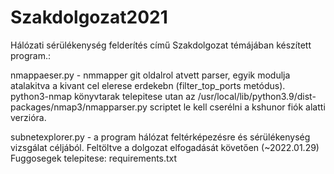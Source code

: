 # Szakdolgozat2021
Hálózati sérülékenység felderítés című Szakdolgozat témájában készített program.: 

nmappaeser.py - nmmapper git oldalrol atvett parser, egyik modulja atalakitva a kivant cel elerese erdekebn (filter_top_ports metódus). 
python3-nmap könyvtarak telepitese utan az /usr/local/lib/python3.9/dist-packages/nmap3/nmapparser.py scriptet le kell cserélni a kshunor fiók alatti verzióra.

subnetexplorer.py - a program hálózat feltérképezésre és sérülékenység vizsgálat céljából. Feltöltve a dolgozat elfogadását követően (~2022.01.29)
Fuggosegek telepitese: requirements.txt
